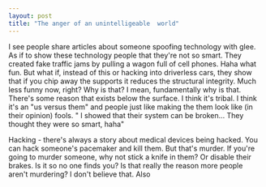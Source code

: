 ```yaml
---
layout: post
title: "The anger of an unintelligeable  world"
---
```

 
I see people share articles about someone spoofing technology with glee. As if to show these technology people that they're not so smart. They created fake traffic jams by pulling a wagon full of cell phones. Haha what fun. But what if, instead of this or hacking into driverless cars, they show that if you chip away the supports it reduces the structural integrity. Much less funny now, right? Why is that? I mean, fundamentally why is that. There's some reason that exists below the surface. 
I think it's tribal. I think it's an "us versus them" and people just like making the them look like (in their opinion) fools. " I showed that their system can be broken… They thought they were so smart, haha" 

Hacking - there's always a story about medical devices being hacked. You can hack someone's pacemaker and kill them. But that's murder. If you're going to murder someone, why not stick a knife in them? Or disable their brakes. Is it so no one finds you? Is that really the reason more people aren't murdering? I don't believe that. Also
